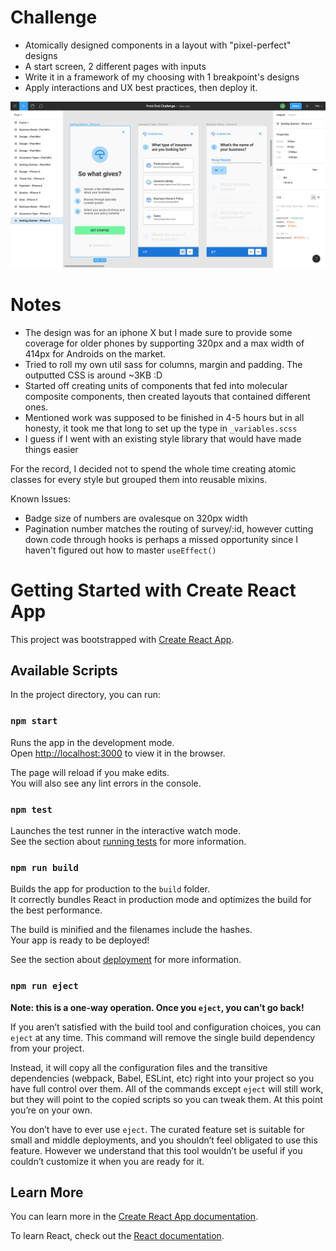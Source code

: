 # Challenge
- Atomically designed components in a layout with "pixel-perfect" designs
- A start screen, 2 different pages with inputs
- Write it in a framework of my choosing with 1 breakpoint's designs
- Apply interactions and UX best practices, then deploy it.

![Figma Design for Briza Front end Challenge](./src/assets/img/challenge1.png)

# Notes
- The design was for an iphone X but I made sure to provide some coverage for older phones by supporting 320px and a max width of 414px for Androids on the market.
- Tried to roll my own util sass for columns, margin and padding. The outputted CSS is around ~3KB :D 
- Started off creating units of components that fed into molecular composite components, then created layouts that contained different ones.
-  Mentioned work was supposed to be finished in 4-5 hours but in all honesty, it took me that long to set up the type in `_variables.scss`
- I guess if I went with an existing style library that would have made things easier

For the record, I decided not to spend the whole time creating atomic classes for every style but grouped them into reusable mixins.

Known Issues:
- Badge size of numbers are ovalesque on 320px width
- Pagination number matches the routing of survey/:id, however cutting down code through hooks is perhaps a missed opportunity since I haven't figured out how to master `useEffect()`

# Getting Started with Create React App

This project was bootstrapped with [Create React App](https://github.com/facebook/create-react-app).

## Available Scripts

In the project directory, you can run:

### `npm start`

Runs the app in the development mode.\
Open [http://localhost:3000](http://localhost:3000) to view it in the browser.

The page will reload if you make edits.\
You will also see any lint errors in the console.

### `npm test`

Launches the test runner in the interactive watch mode.\
See the section about [running tests](https://facebook.github.io/create-react-app/docs/running-tests) for more information.

### `npm run build`

Builds the app for production to the `build` folder.\
It correctly bundles React in production mode and optimizes the build for the best performance.

The build is minified and the filenames include the hashes.\
Your app is ready to be deployed!

See the section about [deployment](https://facebook.github.io/create-react-app/docs/deployment) for more information.

### `npm run eject`

**Note: this is a one-way operation. Once you `eject`, you can’t go back!**

If you aren’t satisfied with the build tool and configuration choices, you can `eject` at any time. This command will remove the single build dependency from your project.

Instead, it will copy all the configuration files and the transitive dependencies (webpack, Babel, ESLint, etc) right into your project so you have full control over them. All of the commands except `eject` will still work, but they will point to the copied scripts so you can tweak them. At this point you’re on your own.

You don’t have to ever use `eject`. The curated feature set is suitable for small and middle deployments, and you shouldn’t feel obligated to use this feature. However we understand that this tool wouldn’t be useful if you couldn’t customize it when you are ready for it.

## Learn More

You can learn more in the [Create React App documentation](https://facebook.github.io/create-react-app/docs/getting-started).

To learn React, check out the [React documentation](https://reactjs.org/).
